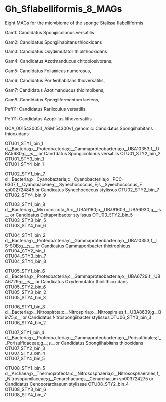 # Gh_Sflabelliformis_8_MAGs
 Eight MAGs for the microbiome of the sponge Stalissa flabelliformis


Gam1: Candidatus Spongiicolonus versatilis

Gam2: Candidatus Spongiihabitans thiooxidans

Gam3: Candidatus Oxydemutator thiolithooxidans

Gam4: Candidatus Azotimanducus chitobiosivorans, 

Gam5: Candidatus Foliamicus numerosus, 

Gam6: Candidatus Poriferihabitans thioversatilis, 

Gam7: Candidatus Azotimanducus thioimbibens, 

Gam8: Candidatus Spongiifermentum lactens, 

Pefi11: Candidatus Rariloculus versatilis, 

Pefi11: Candidatus Azophilus lithoversatilis

GCA_001543005.1_ASM154300v1_genomic: Candidatus Spongiihabitans thiooxidans

OTU01_STY1_bin_1	d__Bacteria;p__Proteobacteria;c__Gammaproteobacteria;o__UBA10353;f__UBA5680;g__;s__ or Candidatus Spongiicolonus versatilis
OTU01_STY2_bin_2	
OTU01_STY3_bin_1	
OTU01_STY4_bin_1	

OTU02_STY1_bin_7	d__Bacteria;p__Cyanobacteria;c__Cyanobacteriia;o__PCC-6307;f__Cyanobiaceae;g__Synechococcus_E;s__Synechococcus_E sp002724845 or Candidatus Synechococcus stylissus
OTU02_STY2_bin_7	
OTU02_STY4_bin_9	

OTU03_STY1_bin_8	d__Bacteria;p__Myxococcota_A;c__UBA9160;o__UBA9160;f__UBA6930;g__;s__ or Candidatus Deltaporibacter stylissus
OTU03_STY2_bin_5	
OTU03_STY3_bin_5	
OTU03_STY4_bin_6	

OTU04_STY1_bin_2	d__Bacteria;p__Proteobacteria;c__Gammaproteobacteria;o__UBA10353;f__LS-SOB;g__;s__ or Candidatus Gammaporibacter thiotrophicus
OTU04_STY2_bin_1	
OTU04_STY3_bin_7	
OTU04_STY4_bin_8	

OTU05_STY1_bin_6	d__Bacteria;p__Proteobacteria;c__Gammaproteobacteria;o__UBA6729;f__UBA6729;g__;s__ or Candidatus Oxydemutator thiolithooxidans
OTU05_STY2_bin_6	
OTU05_STY3_bin_2	
OTU05_STY4_bin_3	

OTU06_STY1_bin_3	d__Bacteria;p__Nitrospirota;c__Nitrospiria;o__Nitrospirales;f__UBA8639;g__Bin75;s__ or Candidatus Nitrospongiibacter stylissus
OTU06_STY3_bin_3	
OTU06_STY4_bin_2	

OTU07_STY1_bin_4	d__Bacteria;p__Proteobacteria;c__Gammaproteobacteria;o__Porisulfidales;f__Porisulfidaceae;g__;s__ or Candidatus Spongiihabitans thiooxidans 
OTU07_STY2_bin_3	
OTU07_STY3_bin_4	
OTU07_STY4_bin_5	

OTU08_STY1_bin_5	d__Archaea;p__Thermoproteota;c__Nitrososphaeria;o__Nitrososphaerales;f__Nitrosopumilaceae;g__Cenarchaeum;s__Cenarchaeum sp003724275 or Candidatus Cenoporarchaeum stylissae
OTU08_STY2_bin_4	
OTU08_STY3_bin_6	
OTU08_STY4_bin_7	